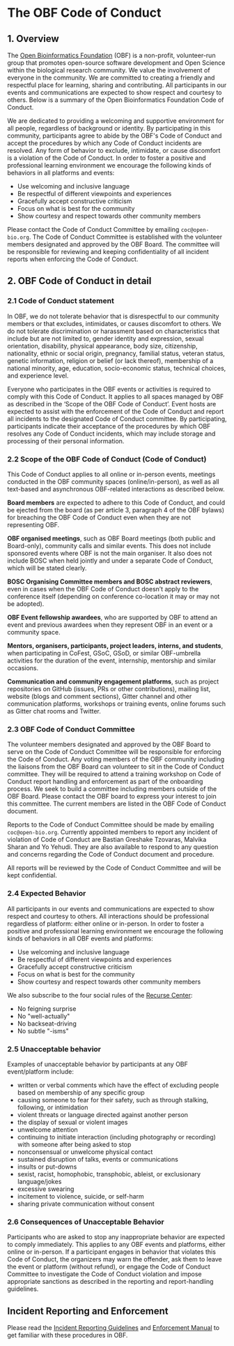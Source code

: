 # The OBF Code of Conduct

## 1. Overview

The [Open Bioinformatics Foundation](https://www.open-bio.org/) (OBF) is a non-profit, volunteer-run group that promotes open-source software development and Open Science within the biological research community. We value the involvement of everyone in the community. We are committed to creating a friendly and respectful place for learning, sharing and contributing. All participants in our events and communications are expected to show respect and courtesy to others. Below is a summary of the Open Bioinformatics Foundation Code of Conduct. 

We are dedicated to providing a welcoming and supportive environment for all people, regardless of background or identity. By participating in this community, participants agree to abide by the OBF's Code of Conduct and accept the procedures by which any Code of Conduct incidents are resolved. Any form of behavior to exclude, intimidate, or cause discomfort is a violation of the Code of Conduct. In order to foster a positive and professional learning environment we encourage the following kinds of behaviors in all platforms and events:

* Use welcoming and inclusive language
* Be respectful of different viewpoints and experiences
* Gracefully accept constructive criticism
* Focus on what is best for the community
* Show courtesy and respect towards other community members

Please contact the Code of Conduct Committee by emailing `coc@open-bio.org`.
The Code of Conduct Committee is established with the volunteer members designated and approved by the OBF Board. The committee will be responsible for reviewing and keeping confidentiality of all incident reports when enforcing the Code of Conduct.

## 2. OBF Code of Conduct in detail

### 2.1 Code of Conduct statement

In OBF, we do not tolerate behavior that is disrespectful to our community members or that excludes, intimidates, or causes discomfort to others. We do not tolerate discrimination or harassment based on characteristics that include but are not limited to, gender identity and expression, sexual orientation, disability, physical appearance, body size, citizenship, nationality, ethnic or social origin, pregnancy, familial status, veteran status, genetic information, religion or belief (or lack thereof), membership of a national minority, age, education, socio-economic status, technical choices, and experience level. 

Everyone who participates in the OBF events or activities is required to comply with this Code of Conduct. It applies to all spaces managed by OBF as described in the ‘Scope of the OBF Code of Conduct’. Event hosts are expected to assist with the enforcement of the Code of Conduct and report all incidents to the designated Code of Conduct committee. By participating, participants indicate their acceptance of the procedures by which OBF resolves any Code of Conduct incidents, which may include storage and processing of their personal information. 

### 2.2 Scope of the OBF Code of Conduct (Code of Conduct)


This Code of Conduct applies to all online or in-person events, meetings conducted in the OBF community spaces (online/in-person), as well as all text-based and asynchronous OBF-related interactions as described below.

**Board members** are expected to adhere to this Code of Conduct, and could be ejected from the board (as per article 3, paragraph 4 of the OBF bylaws) for breaching the OBF Code of Conduct even when they are not representing OBF.

**OBF organised meetings**, such as OBF Board meetings (both public and Board-only), community calls and similar events. This does not include sponsored events where OBF is not the main organiser. It also does not include BOSC when held jointly and under a separate Code of Conduct, which will be stated clearly.

**BOSC Organising Committee members and BOSC abstract reviewers**, even in cases when the OBF Code of Conduct doesn’t apply to the conference itself (depending on conference co-location it may or may not be adopted).

**OBF Event fellowship awardees**, who are supported by OBF to attend an event and previous awardees when they represent OBF in an event or a community space.

**Mentors, organisers, participants, project leaders, interns, and students**, when participating in CoFest, GSoC, GSoD, or similar OBF-umbrella activities for the duration of the event, internship, mentorship and similar occasions.

**Communication and community engagement platforms**, such as project repositories on GitHub (issues, PRs or other contributions), mailing list, website (blogs and comment sections), Gitter channel and other communication platforms, workshops or training events, online forums such as Gitter chat rooms and Twitter.

### 2.3 OBF Code of Conduct Committee

The volunteer members designated and approved by the OBF Board to serve on the Code of Conduct Committee will be responsible for enforcing the Code of Conduct. Any voting members of the OBF community including the liaisons from the OBF Board can volunteer to sit in the Code of Conduct committee. They will be required to attend a training workshop on Code of Conduct report handling and enforcement as part of the onboarding process. We seek to build a committee including members outside of the OBF Board. Please contact the OBF board to express your interest to join this committee. The current members are listed in the OBF Code of Conduct document.

Reports to the Code of Conduct Committee should be made by emailing `coc@open-bio.org`. Currently appointed members to report any incident of violation of Code of Conduct are Bastian Greshake Tzovaras, Malvika Sharan and Yo Yehudi. They are also available to respond to any question and concerns regarding the Code of Conduct document and procedure.

All reports will be reviewed by the Code of Conduct Committee and will be kept confidential.

### 2.4 Expected Behavior

All participants in our events and communications are expected to show respect and courtesy to others. All interactions should be professional regardless of platform: either online or in-person. In order to foster a positive and professional learning environment we encourage the following kinds of behaviors in all OBF events and platforms:

* Use welcoming and inclusive language
* Be respectful of different viewpoints and experiences
* Gracefully accept constructive criticism
* Focus on what is best for the community
* Show courtesy and respect towards other community members

We also subscribe to the four social rules of the [Recurse Center](https://www.recurse.com/manual#sub-sec-social-rules): 
* No feigning surprise
* No "well-actually"
* No backseat-driving
* No subtle "-isms" 

### 2.5 Unacceptable behavior

Examples of unacceptable behavior by participants at any OBF event/platform include:

- written or verbal comments which have the effect of excluding people based on membership of any specific group  
- causing someone to fear for their safety, such as through stalking, following, or intimidation  
- violent threats or language directed against another person
- the display of sexual or violent images  
- unwelcome attention  
- continuing to initiate interaction (including photography or recording) with someone after being asked to stop
- nonconsensual or unwelcome physical contact  
- sustained disruption of talks, events or communications
- insults or put-downs  
- sexist, racist, homophobic, transphobic, ableist, or exclusionary language/jokes
- excessive swearing
- incitement to violence, suicide, or self-harm  
- sharing private communication without consent  

### 2.6 Consequences of Unacceptable Behavior

Participants who are asked to stop any inappropriate behavior are expected to comply immediately. This applies to any OBF events and platforms, either online or in-person. If a participant engages in behavior that violates this Code of Conduct, the organizers may warn the offender, ask them to leave the event or platform (without refund), or engage the Code of Conduct Committee to investigate the Code of Conduct violation and impose appropriate sanctions as described in the reporting and report-handling guidelines.

## Incident Reporting and Enforcement

Please read the [Incident Reporting Guidelines](./incident-reporting-guidelines.md) and [Enforcement Manual](./enforcement-manual.md) to get familiar with these procedures in OBF.

